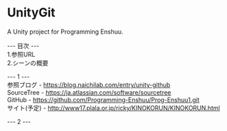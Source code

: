 # UnityGit

A Unity project for Programming Enshuu.  

--- 目次 ---  
1.参照URL  
2.シーンの概要  

--- 1 ---  
参照ブログ - https://blog.naichilab.com/entry/unity-github  
SourceTree - https://ja.atlassian.com/software/sourcetree  
GitHub - https://github.com/Programming-Enshuu/Prog-Enshuu1.git  
サイト(予定) - http://www17.plala.or.jp/ricky/KINOKORUN/KINOKORUN.html  
  
--- 2 ---  


